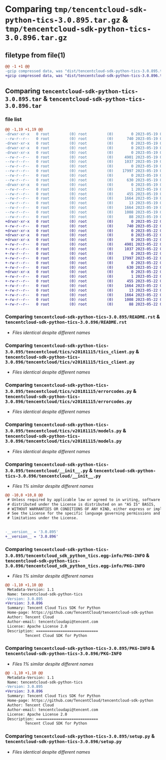 # Comparing `tmp/tencentcloud-sdk-python-tics-3.0.895.tar.gz` & `tmp/tencentcloud-sdk-python-tics-3.0.896.tar.gz`

## filetype from file(1)

```diff
@@ -1 +1 @@
-gzip compressed data, was "dist/tencentcloud-sdk-python-tics-3.0.895.tar", last modified: Fri May 19 03:02:45 2023, max compression
+gzip compressed data, was "dist/tencentcloud-sdk-python-tics-3.0.896.tar", last modified: Mon May 22 00:34:58 2023, max compression
```

## Comparing `tencentcloud-sdk-python-tics-3.0.895.tar` & `tencentcloud-sdk-python-tics-3.0.896.tar`

### file list

```diff
@@ -1,19 +1,19 @@
-drwxr-xr-x   0 root         (0) root         (0)        0 2023-05-19 03:02:45.000000 tencentcloud-sdk-python-tics-3.0.895/
--rw-r--r--   0 root         (0) root         (0)      740 2023-05-19 03:02:45.000000 tencentcloud-sdk-python-tics-3.0.895/README.rst
-drwxr-xr-x   0 root         (0) root         (0)        0 2023-05-19 03:02:45.000000 tencentcloud-sdk-python-tics-3.0.895/tencentcloud/
-drwxr-xr-x   0 root         (0) root         (0)        0 2023-05-19 03:02:45.000000 tencentcloud-sdk-python-tics-3.0.895/tencentcloud/tics/
-drwxr-xr-x   0 root         (0) root         (0)        0 2023-05-19 03:02:45.000000 tencentcloud-sdk-python-tics-3.0.895/tencentcloud/tics/v20181115/
--rw-r--r--   0 root         (0) root         (0)     4901 2023-05-19 03:02:45.000000 tencentcloud-sdk-python-tics-3.0.895/tencentcloud/tics/v20181115/tics_client.py
--rw-r--r--   0 root         (0) root         (0)     1037 2023-05-19 03:02:45.000000 tencentcloud-sdk-python-tics-3.0.895/tencentcloud/tics/v20181115/errorcodes.py
--rw-r--r--   0 root         (0) root         (0)        0 2023-05-19 03:02:45.000000 tencentcloud-sdk-python-tics-3.0.895/tencentcloud/tics/v20181115/__init__.py
--rw-r--r--   0 root         (0) root         (0)    17997 2023-05-19 03:02:45.000000 tencentcloud-sdk-python-tics-3.0.895/tencentcloud/tics/v20181115/models.py
--rw-r--r--   0 root         (0) root         (0)        0 2023-05-19 03:02:45.000000 tencentcloud-sdk-python-tics-3.0.895/tencentcloud/tics/__init__.py
--rw-r--r--   0 root         (0) root         (0)      630 2023-05-19 03:02:45.000000 tencentcloud-sdk-python-tics-3.0.895/tencentcloud/__init__.py
-drwxr-xr-x   0 root         (0) root         (0)        0 2023-05-19 03:02:45.000000 tencentcloud-sdk-python-tics-3.0.895/tencentcloud_sdk_python_tics.egg-info/
--rw-r--r--   0 root         (0) root         (0)        1 2023-05-19 03:02:45.000000 tencentcloud-sdk-python-tics-3.0.895/tencentcloud_sdk_python_tics.egg-info/dependency_links.txt
--rw-r--r--   0 root         (0) root         (0)      455 2023-05-19 03:02:45.000000 tencentcloud-sdk-python-tics-3.0.895/tencentcloud_sdk_python_tics.egg-info/SOURCES.txt
--rw-r--r--   0 root         (0) root         (0)     1664 2023-05-19 03:02:45.000000 tencentcloud-sdk-python-tics-3.0.895/tencentcloud_sdk_python_tics.egg-info/PKG-INFO
--rw-r--r--   0 root         (0) root         (0)       13 2023-05-19 03:02:45.000000 tencentcloud-sdk-python-tics-3.0.895/tencentcloud_sdk_python_tics.egg-info/top_level.txt
--rw-r--r--   0 root         (0) root         (0)     1664 2023-05-19 03:02:45.000000 tencentcloud-sdk-python-tics-3.0.895/PKG-INFO
--rw-r--r--   0 root         (0) root         (0)     1008 2023-05-19 03:02:45.000000 tencentcloud-sdk-python-tics-3.0.895/setup.py
--rw-r--r--   0 root         (0) root         (0)       88 2023-05-19 03:02:45.000000 tencentcloud-sdk-python-tics-3.0.895/setup.cfg
+drwxr-xr-x   0 root         (0) root         (0)        0 2023-05-22 00:34:58.000000 tencentcloud-sdk-python-tics-3.0.896/
+-rw-r--r--   0 root         (0) root         (0)      740 2023-05-22 00:34:58.000000 tencentcloud-sdk-python-tics-3.0.896/README.rst
+drwxr-xr-x   0 root         (0) root         (0)        0 2023-05-22 00:34:58.000000 tencentcloud-sdk-python-tics-3.0.896/tencentcloud/
+drwxr-xr-x   0 root         (0) root         (0)        0 2023-05-22 00:34:58.000000 tencentcloud-sdk-python-tics-3.0.896/tencentcloud/tics/
+drwxr-xr-x   0 root         (0) root         (0)        0 2023-05-22 00:34:58.000000 tencentcloud-sdk-python-tics-3.0.896/tencentcloud/tics/v20181115/
+-rw-r--r--   0 root         (0) root         (0)     4901 2023-05-22 00:34:58.000000 tencentcloud-sdk-python-tics-3.0.896/tencentcloud/tics/v20181115/tics_client.py
+-rw-r--r--   0 root         (0) root         (0)     1037 2023-05-22 00:34:58.000000 tencentcloud-sdk-python-tics-3.0.896/tencentcloud/tics/v20181115/errorcodes.py
+-rw-r--r--   0 root         (0) root         (0)        0 2023-05-22 00:34:58.000000 tencentcloud-sdk-python-tics-3.0.896/tencentcloud/tics/v20181115/__init__.py
+-rw-r--r--   0 root         (0) root         (0)    17997 2023-05-22 00:34:58.000000 tencentcloud-sdk-python-tics-3.0.896/tencentcloud/tics/v20181115/models.py
+-rw-r--r--   0 root         (0) root         (0)        0 2023-05-22 00:34:58.000000 tencentcloud-sdk-python-tics-3.0.896/tencentcloud/tics/__init__.py
+-rw-r--r--   0 root         (0) root         (0)      630 2023-05-22 00:34:58.000000 tencentcloud-sdk-python-tics-3.0.896/tencentcloud/__init__.py
+drwxr-xr-x   0 root         (0) root         (0)        0 2023-05-22 00:34:58.000000 tencentcloud-sdk-python-tics-3.0.896/tencentcloud_sdk_python_tics.egg-info/
+-rw-r--r--   0 root         (0) root         (0)        1 2023-05-22 00:34:58.000000 tencentcloud-sdk-python-tics-3.0.896/tencentcloud_sdk_python_tics.egg-info/dependency_links.txt
+-rw-r--r--   0 root         (0) root         (0)      455 2023-05-22 00:34:58.000000 tencentcloud-sdk-python-tics-3.0.896/tencentcloud_sdk_python_tics.egg-info/SOURCES.txt
+-rw-r--r--   0 root         (0) root         (0)     1664 2023-05-22 00:34:58.000000 tencentcloud-sdk-python-tics-3.0.896/tencentcloud_sdk_python_tics.egg-info/PKG-INFO
+-rw-r--r--   0 root         (0) root         (0)       13 2023-05-22 00:34:58.000000 tencentcloud-sdk-python-tics-3.0.896/tencentcloud_sdk_python_tics.egg-info/top_level.txt
+-rw-r--r--   0 root         (0) root         (0)     1664 2023-05-22 00:34:58.000000 tencentcloud-sdk-python-tics-3.0.896/PKG-INFO
+-rw-r--r--   0 root         (0) root         (0)     1008 2023-05-22 00:34:58.000000 tencentcloud-sdk-python-tics-3.0.896/setup.py
+-rw-r--r--   0 root         (0) root         (0)       88 2023-05-22 00:34:58.000000 tencentcloud-sdk-python-tics-3.0.896/setup.cfg
```

### Comparing `tencentcloud-sdk-python-tics-3.0.895/README.rst` & `tencentcloud-sdk-python-tics-3.0.896/README.rst`

 * *Files identical despite different names*

### Comparing `tencentcloud-sdk-python-tics-3.0.895/tencentcloud/tics/v20181115/tics_client.py` & `tencentcloud-sdk-python-tics-3.0.896/tencentcloud/tics/v20181115/tics_client.py`

 * *Files identical despite different names*

### Comparing `tencentcloud-sdk-python-tics-3.0.895/tencentcloud/tics/v20181115/errorcodes.py` & `tencentcloud-sdk-python-tics-3.0.896/tencentcloud/tics/v20181115/errorcodes.py`

 * *Files identical despite different names*

### Comparing `tencentcloud-sdk-python-tics-3.0.895/tencentcloud/tics/v20181115/models.py` & `tencentcloud-sdk-python-tics-3.0.896/tencentcloud/tics/v20181115/models.py`

 * *Files identical despite different names*

### Comparing `tencentcloud-sdk-python-tics-3.0.895/tencentcloud/__init__.py` & `tencentcloud-sdk-python-tics-3.0.896/tencentcloud/__init__.py`

 * *Files 1% similar despite different names*

```diff
@@ -10,8 +10,8 @@
 # Unless required by applicable law or agreed to in writing, software
 # distributed under the License is distributed on an "AS IS" BASIS,
 # WITHOUT WARRANTIES OR CONDITIONS OF ANY KIND, either express or implied.
 # See the License for the specific language governing permissions and
 # limitations under the License.
 
 
-__version__ = '3.0.895'
+__version__ = '3.0.896'
```

### Comparing `tencentcloud-sdk-python-tics-3.0.895/tencentcloud_sdk_python_tics.egg-info/PKG-INFO` & `tencentcloud-sdk-python-tics-3.0.896/tencentcloud_sdk_python_tics.egg-info/PKG-INFO`

 * *Files 1% similar despite different names*

```diff
@@ -1,10 +1,10 @@
 Metadata-Version: 1.1
 Name: tencentcloud-sdk-python-tics
-Version: 3.0.895
+Version: 3.0.896
 Summary: Tencent Cloud Tics SDK for Python
 Home-page: https://github.com/TencentCloud/tencentcloud-sdk-python
 Author: Tencent Cloud
 Author-email: tencentcloudapi@tencent.com
 License: Apache License 2.0
 Description: ============================
         Tencent Cloud SDK for Python
```

### Comparing `tencentcloud-sdk-python-tics-3.0.895/PKG-INFO` & `tencentcloud-sdk-python-tics-3.0.896/PKG-INFO`

 * *Files 1% similar despite different names*

```diff
@@ -1,10 +1,10 @@
 Metadata-Version: 1.1
 Name: tencentcloud-sdk-python-tics
-Version: 3.0.895
+Version: 3.0.896
 Summary: Tencent Cloud Tics SDK for Python
 Home-page: https://github.com/TencentCloud/tencentcloud-sdk-python
 Author: Tencent Cloud
 Author-email: tencentcloudapi@tencent.com
 License: Apache License 2.0
 Description: ============================
         Tencent Cloud SDK for Python
```

### Comparing `tencentcloud-sdk-python-tics-3.0.895/setup.py` & `tencentcloud-sdk-python-tics-3.0.896/setup.py`

 * *Files identical despite different names*

